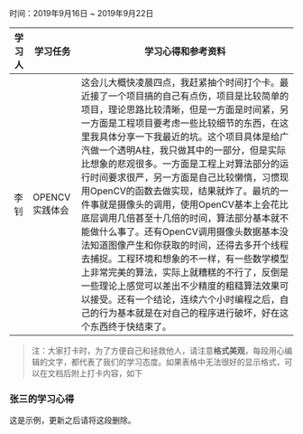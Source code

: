 时间：2019年9月16日 ~ 2019年9月22日

学习人|学习任务|学习心得和参考资料
------ | ------ | ------ 
李钊 | OPENCV实践体会 | 这会儿大概快凌晨四点，我赶紧抽个时间打个卡。最近接了一个项目搞的自己有点伤，项目是比较简单的项目，理论思路比较清晰，但是一方面是时间紧，另一方面是工程项目要考虑一些比较细节的东西，在这里我具体分享一下我最近的坑。这个项目具体是给广汽做一个透明A柱，我只做其中的一部分，但是实际比想象的悲观很多。一方面是工程上对算法部分的运行时间要求很严，另一方面是自己比较懒惰，习惯现用OpenCV的函数去做实现，结果就炸了。最坑的一件事就是摄像头的调用，使用OpenCV基本上会花比底层调用几倍甚至十几倍的时间，算法部分基本就不能做什么事了。还有OpenCV调用摄像头数据基本没法知道图像产生和你获取的时间，还得去多开个线程去捕捉。工程环境和想象的不一样，有一些数学模型上非常完美的算法，实际上就糟糕的不行了，反倒是一些理论上感觉可以差出不少精度的粗糙算法效果可以接受。还有一个结论，连续六个小时编程之后，自己的行为基本就是在对自己的程序进行破坏，好在这个东西终于快结束了。

> 注：大家打卡时，为了方便自己和拯救他人，请注意**格式美观**，每段用心编辑的文字，都代表了我们的学习态度。如果表格中无法很好的显示格式，可以在文档后附上打卡内容，如下

### 张三的学习心得
这是示例，更新之后请将这段删除。
